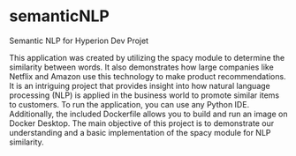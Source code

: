 # semanticNLP
 Semantic NLP for Hyperion Dev Projet

This application was created by utilizing the spacy module to determine the similarity between words. It also demonstrates how large companies like Netflix and Amazon use this technology to make product recommendations. It is an intriguing project that provides insight into how natural language processing (NLP) is applied in the business world to promote similar items to customers. To run the application, you can use any Python IDE. Additionally, the included Dockerfile allows you to build and run an image on Docker Desktop. The main objective of this project is to demonstrate our understanding and a basic implementation of the spacy module for NLP similarity.
